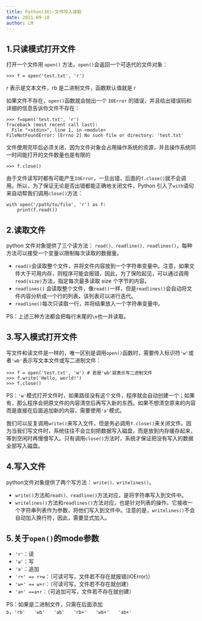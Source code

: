 ```yaml
---
title: Python(36)—文件写入读取
date: 2021-09-18
author: LM
---
```


## 1.只读模式打开文件

打开一个文件用 `open()` 方法，`open()`会返回一个可迭代的文件对象：

```
>>> f = open('test.txt', 'r')
```

r 表示是文本文件，rb 是二进制文件，函数默认值就是 r

如果文件不存在，`open()`函数就会抛出一个 `IOError` 的错误，并且给出错误码和详细的信息告诉你文件不存在：

```
>>> f=open('test.txt', 'r')
Traceback (most recent call last):
  File "<stdin>", line 1, in <module>
FileNotFoundError: [Errno 2] No such file or directory: 'test.txt'
```

文件使用完毕后必须关闭，因为文件对象会占用操作系统的资源，并且操作系统同一时间能打开的文件数量也是有限的

```
>>> f.close()
```

由于文件读写时都有可能产生`IOError`，一旦出错，后面的`f.close()`就不会调用。所以，为了保证无论是否出错都能正确地关闭文件，Python 引入了`with`语句来自动帮我们调用`close()`方法：

```
with open('/path/to/file', 'r') as f:
    print(f.read())
```

## 2.读取文件

python 文件对象提供了三个读方法： `read()、readline()、readlines()`，每种方法可以接受一个变量以限制每次读取的数据量。

- `read()`会读取整个文件，并将文件内容放到一个字符串变量中。注意，如果文件大于可用内存，则程序可能会报错，因此，为了保险起见，可以通过调用`read(size)`方法，指定每次最多读取 size 个字节的内容。
- `readlines()` 会读取整个文件，像`read()`一样，但是`readlines()`会自动将文件内容分析成一个行的列表，该列表可以进行迭代。
- `readline()`每次只读取一行，并将结果放入一个字符串变量中。

PS：上述三种方法都会把每行末尾的`\n`也一并读取。

## 3.写入模式打开文件

写文件和读文件是一样的，唯一区别是调用`open()`函数时，需要传入标识符`'w'`或者`'wb'`表示写文本文件或写二进制文件：

```
>>> f = open('test.txt', 'w') # 若是'wb'就表示写二进制文件
>>> f.write('Hello, world!')
>>> f.close()
```

PS：`'w'`模式打开文件时，如果路径没有这个文件，程序就会自动创建一个；如果有，那么程序会把原文件的内容清空后再写入新的东西。如果不想清空原来的内容而是直接在后面追加新的内容，需要使用`'a'`模式。

我们可以反复调用`write()`来写入文件，但是务必调用`f.close()`来关闭文件。因为当我们写文件时，系统往往不会立刻把数据写入磁盘，而是放到内存缓存起来，等到空闲时再慢慢写入。只有调用`close()`方法时，系统才保证把没有写入的数据全部写入磁盘。

## 4.写入文件

python文件对象提供了两个写方法： `write()、writelines()`。

- `write()`方法和`read()、readline()`方法对应，是将字符串写入到文件中。
- `writelines()`方法和`readlines()`方法对应，也是针对列表的操作。它接收一个字符串列表作为参数，将他们写入到文件中。注意的是，`writelines()`不会自动加入换行符，因此，需要显式加入。

## 5.关于`open()`的mode参数

- `'r'`：读
- `'w'`：写
- `'a'`：追加
- `'r+' == r+w`：（可读可写，文件若不存在就报错(IOError)）
- `'w+' == w+r`：（可读可写，文件若不存在就创建）
- `'a+' ==a+r`：（可追加可写，文件若不存在就创建）

PS：如果是二进制文件，只需在后面添加`b`，`'rb'　　'wb'　　'ab'　　'rb+'　　'wb+'　　'ab+'`
